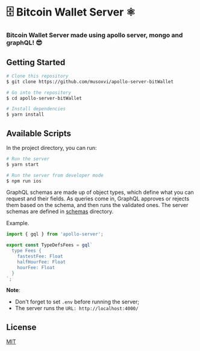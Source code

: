 # 🗄 Bitcoin Wallet Server ⚛️

### Bitcoin Wallet Server made using apollo server, mongo and graphQL! 😎

## Getting Started

```bash
# Clone this repository
$ git clone https://github.com/musoxvi/apollo-server-bitWallet

# Go into the repository
$ cd apollo-server-bitWallet

# Install dependencies
$ yarn install
```

## Available Scripts

In the project directory, you can run:

```bash
# Run the server
$ yarn start

# Run the server from developer mode
$ npm run ios
```

GraphQL schemas are made up of object types, which define what you can request and their fields. As queries come in, GraphQL approves or rejects them based on the schema, and then runs the validated ones. The server schemas are defined in [schemas](./db/schemas/) directory.

Example.

```js
import { gql } from 'apollo-server';

export const TypeDefsFees = gql`
  type Fees {
    fastestFee: Float
    halfHourFee: Float
    hourFee: Float
  }
`;
```

**Note**: 
 - Don't forget to set `.env` before running the server;
 - The server runs the  `URL: http://localhost:4000/ `

## License

[MIT](https://choosealicense.com/licenses/mit/)

